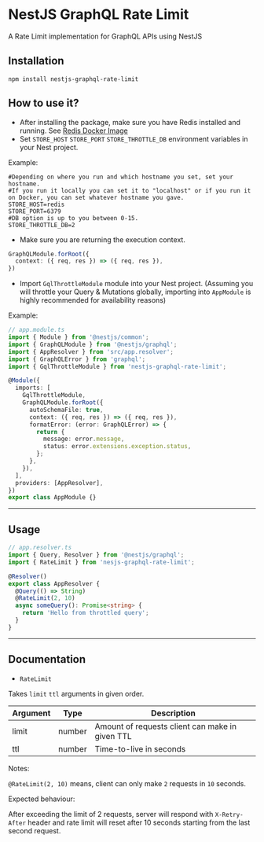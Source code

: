 # NestJS GraphQL Rate Limit

A Rate Limit implementation for GraphQL APIs using NestJS

## Installation

```npm install nestjs-graphql-rate-limit```

## How to use it?


- After installing the package, make sure you have Redis installed and running.
  See [Redis Docker Image](https://hub.docker.com/_/redis)
- Set `STORE_HOST` `STORE_PORT` `STORE_THROTTLE_DB` environment variables in your Nest project.

Example:

```dotenv
#Depending on where you run and which hostname you set, set your hostname.
#If you run it locally you can set it to "localhost" or if you run it on Docker, you can set whatever hostname you gave.
STORE_HOST=redis
STORE_PORT=6379
#DB option is up to you between 0-15.
STORE_THROTTLE_DB=2
```

- Make sure you are returning the execution context.

```typescript
GraphQLModule.forRoot({
  context: ({ req, res }) => ({ req, res }),
})
```

- Import `GqlThrottleModule` module into your Nest project. (Assuming you will throttle your Query & Mutations globally,
  importing into `AppModule` is highly recommended for availability reasons)

Example:

```typescript
// app.module.ts
import { Module } from '@nestjs/common';
import { GraphQLModule } from '@nestjs/graphql';
import { AppResolver } from 'src/app.resolver';
import { GraphQLError } from 'graphql';
import { GqlThrottleModule } from 'nestjs-graphql-rate-limit';

@Module({
  imports: [
    GqlThrottleModule,
    GraphQLModule.forRoot({
      autoSchemaFile: true,
      context: ({ req, res }) => ({ req, res }),
      formatError: (error: GraphQLError) => {
        return {
          message: error.message,
          status: error.extensions.exception.status,
        };
      },
    }),
  ],
  providers: [AppResolver],
})
export class AppModule {}
```
---
## Usage
```typescript
// app.resolver.ts
import { Query, Resolver } from '@nestjs/graphql';
import { RateLimit } from 'nesjs-graphql-rate-limit';

@Resolver()
export class AppResolver {
  @Query(() => String)
  @RateLimit(2, 10)
  async someQuery(): Promise<string> {
    return 'Hello from throttled query';
  }
}
```
---
## Documentation

- `RateLimit`

Takes `limit` `ttl` arguments in given order.

Argument  | Type  | Description 
---    | ----  | -------
limit  | number| Amount of requests client can make in given TTL
ttl    | number| Time-to-live in seconds

Notes:

`@RateLimit(2, 10)` means, client can only make `2` requests in `10` seconds.

Expected behaviour:

After exceeding the limit of 2 requests, server will respond with `X-Retry-After` header and rate limit will reset after 10 seconds starting from the last second request.
